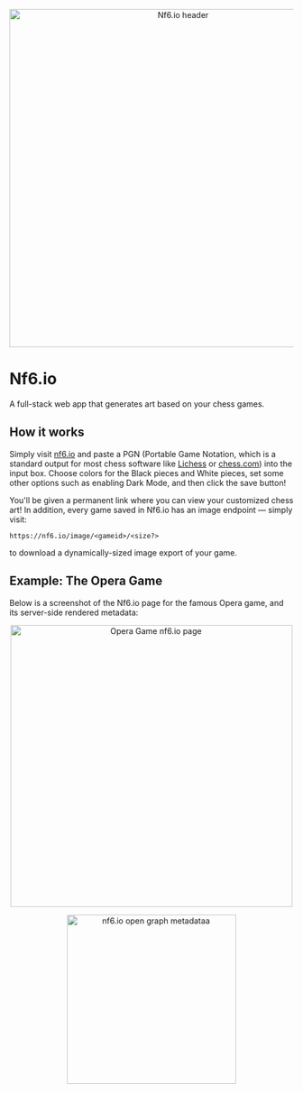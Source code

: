 
<p align="center">
  <img alt="Nf6.io header" src="https://joshuafayer.com/wp-content/uploads/2022/04/nf6-sc.png" style="width: 600px;" />
</p>

# Nf6.io

A full-stack web app that generates art based on your chess games.

## How it works

Simply visit [nf6.io](https://nf6.io/) and paste a PGN (Portable Game Notation, which is a standard output for most chess software like [Lichess](https://lichess.org/) or [chess.com](https://chess.com/)) into the input box. Choose colors for the Black pieces and White pieces, set some other options such as enabling Dark Mode, and then click the save button!

You'll be given a permanent link where you can view your customized chess art! In addition, every game saved in Nf6.io has an image endpoint &mdash; simply visit:

`https://nf6.io/image/<gameid>/<size?>`

to download a dynamically-sized image export of your game.

## Example: The Opera Game

Below is a screenshot of the Nf6.io page for the famous Opera game, and its server-side rendered metadata:

<a href="https://www.nf6.io/2FuFNi">
  <p align="center">
    <img alt="Opera Game nf6.io page" src="https://joshuafayer.com/wp-content/uploads/2022/04/nf6snip.png" style="width: 500px" />
  </p>
</a>
<p align="center">
  <img align="center" alt="nf6.io open graph metadataa" src="https://joshuafayer.com/wp-content/uploads/2022/04/nf6preview.png" style="width: 300px" />
</p>
